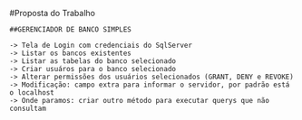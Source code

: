 #Proposta do Trabalho

    ##GERENCIADOR DE BANCO SIMPLES

    -> Tela de Login com credenciais do SqlServer
    -> Listar os bancos existentes
    -> Listar as tabelas do banco selecionado
    -> Criar usuáros para o banco selecionado
    -> Alterar permissões dos usuários selecionados (GRANT, DENY e REVOKE)
    -> Modificação: campo extra para informar o servidor, por padrão está o localhost
    -> Onde paramos: criar outro método para executar querys que não consultam
